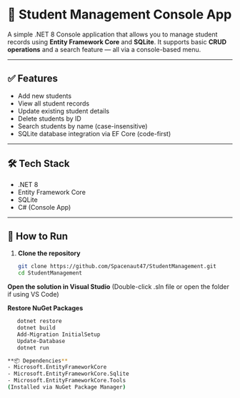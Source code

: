 # 📘 Student Management Console App

A simple .NET 8 Console application that allows you to manage student records using **Entity Framework Core** and **SQLite**. It supports basic **CRUD operations** and a search feature — all via a console-based menu.

---

## ✅ Features

- Add new students  
- View all student records  
- Update existing student details  
- Delete students by ID  
- Search students by name (case-insensitive)  
- SQLite database integration via EF Core (code-first)

---

## 🛠️ Tech Stack

- .NET 8  
- Entity Framework Core  
- SQLite  
- C# (Console App)

---

## 🚀 How to Run

1. **Clone the repository**
   ```bash
   git clone https://github.com/Spacenaut47/StudentManagement.git
   cd StudentManagement
   
**Open the solution in Visual Studio**
(Double-click .sln file or open the folder if using VS Code)

**Restore NuGet Packages**
```bash
   dotnet restore
   dotnet build
   Add-Migration InitialSetup
   Update-Database
   dotnet run

**📦 Dependencies**
- Microsoft.EntityFrameworkCore
- Microsoft.EntityFrameworkCore.Sqlite
- Microsoft.EntityFrameworkCore.Tools
(Installed via NuGet Package Manager)


